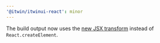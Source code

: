 ```yaml
---
'@itwin/itwinui-react': minor
---
```


The build output now uses the [new JSX transform](https://legacy.reactjs.org/blog/2020/09/22/introducing-the-new-jsx-transform.html) instead of `React.createElement`.
